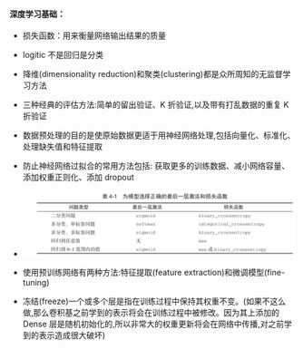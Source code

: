 #### 深度学习基础：
- 损失函数：用来衡量网络输出结果的质量
+ logitic 不是回归是分类

- 降维(dimensionality reduction)和聚类(clustering)都是众所周知的无监督学习方法

+ 三种经典的评估方法:简单的留出验证、K 折验证,以及带有打乱数据的重复 K 折验证

- 数据预处理的目的是使原始数据更适于用神经网络处理,包括向量化、标准化、处理缺失值和特征提取

+ 防止神经网络过拟合的常用方法包括: 获取更多的训练数据、减小网络容量、添加权重正则化、添加 dropout

-  ![](./webwxgetmsgimg.jpeg)

+ 使用预训练网络有两种方法:特征提取(feature extraction)和微调模型(fine-tuning) 

- 冻结(freeze)一个或多个层是指在训练过程中保持其权重不变。(如果不这么做,那么卷积基之前学到的表示将会在训练过程中被修改。因为其上添加的 Dense 层是随机初始化的,所以非常大的权重更新将会在网络中传播,对之前学到的表示造成很大破坏)
